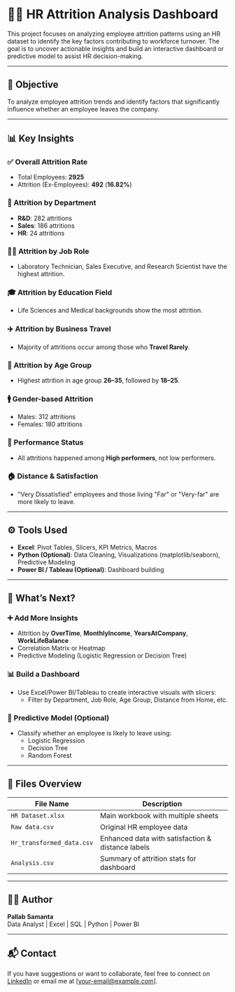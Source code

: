 # 🧑‍💼 HR Attrition Analysis Dashboard

This project focuses on analyzing employee attrition patterns using an HR dataset to identify the key factors contributing to workforce turnover. The goal is to uncover actionable insights and build an interactive dashboard or predictive model to assist HR decision-making.

---

## 🎯 Objective

To analyze employee attrition trends and identify factors that significantly influence whether an employee leaves the company.

---

## 📊 Key Insights

### ✅ Overall Attrition Rate
- Total Employees: **2925**
- Attrition (Ex-Employees): **492** (**16.82%**)

### 🏢 Attrition by Department
- **R&D**: 282 attritions
- **Sales**: 186 attritions
- **HR**: 24 attritions

### 👩‍🔬 Attrition by Job Role
- Laboratory Technician, Sales Executive, and Research Scientist have the highest attrition.

### 🎓 Attrition by Education Field
- Life Sciences and Medical backgrounds show the most attrition.

### ✈️ Attrition by Business Travel
- Majority of attritions occur among those who **Travel Rarely**.

### 👶 Attrition by Age Group
- Highest attrition in age group **26–35**, followed by **18–25**.

### 🚹 Gender-based Attrition
- Males: 312 attritions
- Females: 180 attritions

### 🧠 Performance Status
- All attritions happened among **High performers**, not low performers.

### 🏠 Distance & Satisfaction
- "Very Dissatisfied" employees and those living "Far" or "Very-far" are more likely to leave.

---

## ⚙️ Tools Used

- **Excel**: Pivot Tables, Slicers, KPI Metrics, Macros
- **Python (Optional)**: Data Cleaning, Visualizations (matplotlib/seaborn), Predictive Modeling
- **Power BI / Tableau (Optional)**: Dashboard building

---

## 📌 What’s Next?

### ➕ Add More Insights
- Attrition by **OverTime**, **MonthlyIncome**, **YearsAtCompany**, **WorkLifeBalance**
- Correlation Matrix or Heatmap
- Predictive Modeling (Logistic Regression or Decision Tree)

### 📊 Build a Dashboard
- Use Excel/Power BI/Tableau to create interactive visuals with slicers:
  - Filter by Department, Job Role, Age Group, Distance from Home, etc.

### 🤖 Predictive Model (Optional)
- Classify whether an employee is likely to leave using:
  - Logistic Regression
  - Decision Tree
  - Random Forest

---

## 📎 Files Overview

| File Name               | Description                                |
|------------------------|--------------------------------------------|
| `HR Dataset.xlsx`      | Main workbook with multiple sheets         |
| `Raw data.csv`         | Original HR employee data                  |
| `Hr_transformed_data.csv` | Enhanced data with satisfaction & distance labels |
| `Analysis.csv`         | Summary of attrition stats for dashboard   |

---

## 👨‍💼 Author

**Pallab Samanta**  
Data Analyst | Excel | SQL | Python | Power BI  

---

## 📬 Contact

If you have suggestions or want to collaborate, feel free to connect on [LinkedIn](#) or email me at [your-email@example.com].



